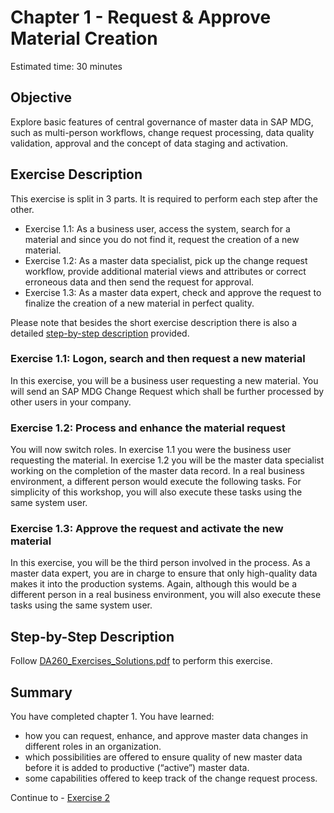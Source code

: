# Chapter 1 - Request & Approve Material Creation

Estimated time: 30 minutes

## Objective

Explore basic features of central governance of master data in SAP MDG, such as multi-person workflows, change request processing, data quality validation, approval and the concept of data staging and activation.

## Exercise Description

This exercise is split in 3 parts. It is required to perform each step after the other.

- Exercise 1.1: As a business user, access the system, search for a material and since you do not find it, request the creation of a new material.
- Exercise 1.2: As a master data specialist, pick up the change request workflow, provide additional material views and attributes or correct erroneous data and then send the request for approval.
- Exercise 1.3: As a master data expert, check and approve the request to finalize the creation of a new material in perfect quality.

Please note that besides the short exercise description there is also a detailed [step-by-step description](../supplements/DA260_Exercises_Solutions.pdf) provided.

### Exercise 1.1: Logon, search and then request a new material

In this exercise, you will be a business user requesting a new material. You will send an SAP MDG Change Request which shall be further processed by other users in your company.

### Exercise 1.2: Process and enhance the material request

You will now switch roles. In exercise 1.1 you were the business user requesting the material. In exercise 1.2 you will be the master data specialist working on the completion of the master data record. In a real business environment, a different person would execute the following tasks. For simplicity of this workshop, you will also execute these tasks using the same system user.

### Exercise 1.3: Approve the request and activate the new material

In this exercise, you will be the third person involved in the process. As a master data expert, you are in charge to ensure that only high-quality data makes it into the production systems. Again, although this would be a different person in a real business environment, you will also execute these tasks using the same system user.

## Step-by-Step Description

Follow [DA260_Exercises_Solutions.pdf](../supplements/DA260_Exercises_Solutions.pdf) to perform this exercise.

## Summary

You have completed chapter 1. You have learned:

- how you can request, enhance, and approve master data changes in different roles in an organization.
- which possibilities are offered to ensure quality of new master data before it is added to productive (“active”) master data.
- some capabilities offered to keep track of the change request process.

Continue to - [Exercise 2](../ex2/README.md)
